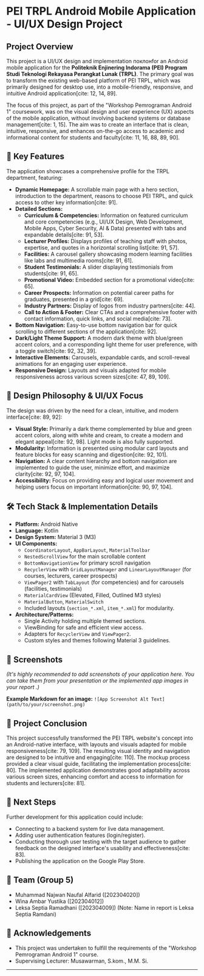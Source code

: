 # PEI TRPL Android Mobile Application - UI/UX Design Project

## Project Overview

This project is a UI/UX design and implementation поклонfor an Android mobile application for the **Politeknik Enjinering Indorama (PEI) Program Studi Teknologi Rekayasa Perangkat Lunak (TRPL)**. The primary goal was to transform the existing web-based platform of PEI TRPL, which was primarily designed for desktop use, into a mobile-friendly, responsive, and intuitive Android application[cite: 12, 14, 89].

The focus of this project, as part of the "Workshop Pemrograman Android 1" coursework, was on the visual design and user experience (UX) aspects of the mobile application, without involving backend systems or database management[cite: 1, 15]. The aim was to create an interface that is clean, intuitive, responsive, and enhances on-the-go access to academic and informational content for students and faculty[cite: 11, 16, 88, 89, 90].

## 🌟 Key Features

The application showcases a comprehensive profile for the TRPL department, featuring:

* **Dynamic Homepage:** A scrollable main page with a hero section, introduction to the department, reasons to choose PEI TRPL, and quick access to other key information[cite: 91].
* **Detailed Sections:**
    * **Curriculum & Competencies:** Information on featured curriculum and core competencies (e.g., UI/UX Design, Web Development, Mobile Apps, Cyber Security, AI & Data) presented with tabs and expandable details[cite: 91, 53].
    * **Lecturer Profiles:** Displays profiles of teaching staff with photos, expertise, and quotes in a horizontal scrolling list[cite: 91, 57].
    * **Facilities:** A carousel gallery showcasing modern learning facilities like labs and multimedia rooms[cite: 91, 61].
    * **Student Testimonials:** A slider displaying testimonials from students[cite: 91, 65].
    * **Promotional Video:** Embedded section for a promotional video[cite: 65].
    * **Career Prospects:** Information on potential career paths for graduates, presented in a grid[cite: 69].
    * **Industry Partners:** Display of logos from industry partners[cite: 44].
    * **Call to Action & Footer:** Clear CTAs and a comprehensive footer with contact information, quick links, and social media[cite: 73].
* **Bottom Navigation:** Easy-to-use bottom navigation bar for quick scrolling to different sections of the application[cite: 92].
* **Dark/Light Theme Support:** A modern dark theme with blue/green accent colors, and a corresponding light theme for user preference, with a toggle switch[cite: 92, 32, 39].
* **Interactive Elements:** Carousels, expandable cards, and scroll-reveal animations for an engaging user experience.
* **Responsive Design:** Layouts and visuals adapted for mobile responsiveness across various screen sizes[cite: 47, 89, 109].

## 🎨 Design Philosophy & UI/UX Focus

The design was driven by the need for a clean, intuitive, and modern interface[cite: 89, 92]:

* **Visual Style:** Primarily a dark theme complemented by blue and green accent colors, along with white and cream, to create a modern and elegant appeal[cite: 92, 98]. Light mode is also fully supported.
* **Modularity:** Information is presented using modular card layouts and feature blocks for easy scanning and digestion[cite: 92, 101].
* **Navigation:** A clear content hierarchy and bottom navigation are implemented to guide the user, minimize effort, and maximize clarity[cite: 92, 97, 104].
* **Accessibility:** Focus on providing easy and logical user movement and helping users focus on important information[cite: 90, 97, 104].

## 🛠️ Tech Stack & Implementation Details

* **Platform:** Android Native
* **Language:** Kotlin
* **Design System:** Material 3 (M3)
* **UI Components:**
    * `CoordinatorLayout`, `AppBarLayout`, `MaterialToolbar`
    * `NestedScrollView` for the main scrollable content
    * `BottomNavigationView` for primary scroll navigation
    * `RecyclerView` with `GridLayoutManager` and `LinearLayoutManager` (for courses, lecturers, career prospects)
    * `ViewPager2` with `TabLayout` (for competencies) and for carousels (facilities, testimonials)
    * `MaterialCardView` (Elevated, Filled, Outlined M3 styles)
    * `MaterialButton`, `MaterialSwitch`
    * Included layouts (`section_*.xml`, `item_*.xml`) for modularity.
* **Architecture/Patterns:**
    * Single Activity holding multiple themed sections.
    * ViewBinding for safe and efficient view access.
    * Adapters for `RecyclerView` and `ViewPager2`.
    * Custom styles and themes following Material 3 guidelines.

## 📸 Screenshots

*(It's highly recommended to add screenshots of your application here. You can take them from your presentation or the implemented app images in your report .)*

**Example Markdown for an image:**
`![App Screenshot Alt Text](path/to/your/screenshot.png)`

## 📜 Project Conclusion

This project successfully transformed the PEI TRPL website's concept into an Android-native interface, with layouts and visuals adapted for mobile responsiveness[cite: 79, 109]. The resulting visual identity and navigation are designed to be intuitive and engaging[cite: 110]. The mockup process provided a clear visual guide, facilitating the implementation process[cite: 80]. The implemented application demonstrates good adaptability across various screen sizes, enhancing comfort and access to information for students and lecturers[cite: 81].

## 🚀 Next Steps

Further development for this application could include:

* Connecting to a backend system for live data management.
* Adding user authentication features (login/register).
* Conducting thorough user testing with the target audience to gather feedback on the designed interface's usability and effectiveness[cite: 83].
* Publishing the application on the Google Play Store.

## 👥 Team (Group 5)

* Muhammad Najwan Naufal Alfarid ([202304020])
* Wina Ambar Yustika ([202304012])
* Leksa Septia Ramadhani ([202304009]) (Note: Name in report is Leksa Septia Ramdani)

## 🙏 Acknowledgements

* This project was undertaken to fulfill the requirements of the "Workshop Pemrograman Android 1" course.
* Supervising Lecturer: Musawarman, S.kom., M.M. Si.

---
